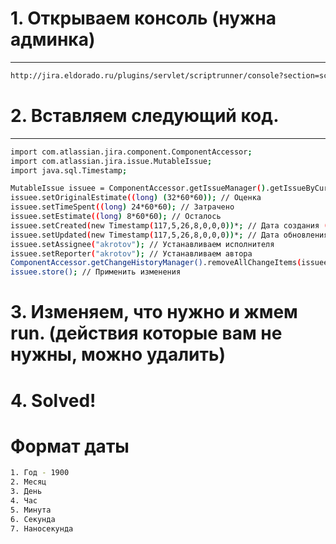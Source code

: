 # 1. Открываем консоль (нужна админка)
--------------------------------------
```sh
http://jira.eldorado.ru/plugins/servlet/scriptrunner/console?section=script_console
```

# 2. Вставляем следующий код.
---------------------------
```sh
import com.atlassian.jira.component.ComponentAccessor;
import com.atlassian.jira.issue.MutableIssue;
import java.sql.Timestamp;

MutableIssue issuee = ComponentAccessor.getIssueManager().getIssueByCurrentKey("Test-111"); // Номер задачи
issuee.setOriginalEstimate((long) (32*60*60)); // Оценка
issuee.setTimeSpent((long) 24*60*60); // Затрачено
issuee.setEstimate((long) 8*60*60); // Осталось
issuee.setCreated(new Timestamp(117,5,26,8,0,0,0))*; // Дата создания (год - 1900/месяц/день/часы/минуты/секунды/наносекунды)
issuee.setUpdated(new Timestamp(117,5,26,8,0,0,0))*; // Дата обновления (год - 1900/месяц/день/часы/минуты/секунды/наносекунды)
issuee.setAssignee("akrotov"); // Устанавливаем исполнителя
issuee.setReporter("akrotov"); // Устанавливаем автора
ComponentAccessor.getChangeHistoryManager().removeAllChangeItems(issuee); // Удалить историю
issuee.store(); // Применить изменения
```

# 3. Изменяем, что нужно и жмем run. (действия которые вам не нужны, можно удалить)
# 4. Solved!


# Формат даты
```sh
1. Год - 1900
2. Месяц
3. День
4. Час
5. Минута
6. Секунда
7. Наносекунда
```
